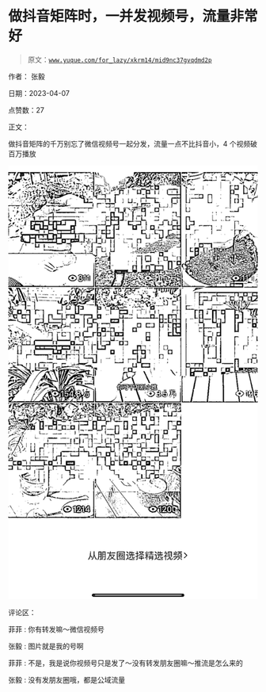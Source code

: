 # 做抖音矩阵时，一并发视频号，流量非常好

> 原文：[`www.yuque.com/for_lazy/xkrm14/mid9nc37gvqdmd2p`](https://www.yuque.com/for_lazy/xkrm14/mid9nc37gvqdmd2p)

作者： 张毅

日期：2023-04-07

点赞数：27

正文：

做抖音矩阵的千万别忘了微信视频号一起分发，流量一点不比抖音小，4 个视频破百万播放

![](img/6fe9f189307e14f2dd3c46b1e93a5a38.png)

评论区：

菲菲 : 你有转发嘛～微信视频号

张毅 : 图片就是我的号啊

菲菲 : 不是，我是说你视频号只是发了～没有转发朋友圈嘛～推流是怎么来的

张毅 : 没有发朋友圈哦，都是公域流量



